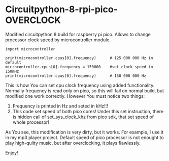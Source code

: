 # Circuitpython-8-rpi-pico-OVERCLOCK
Modified circuitpython 8 build for raspberry pi pico. Allows to change processor clock speed by microcontroller module.

```
import microcontroller

print(microcontroller.cpus[0].frequency)      # 125 000 000 Hz in default
microcontroller.cpus[0].frequency = 150000    #set clock speed to 150mHz
print(microcontroller.cpus[0].frequency)      # 150 000 000 Hz
```

This is how You can set cpu clock frequency using added functionality. Normally frequency is read only on pico, so this will fail on normal build, but  modified one work correctly. However You must notice two things:
1. Frequency is printed in Hz and seted in kHz!!!
2. This code set speed of both pico cores! Under this set instruction, there is hidden call of set_sys_clock_khz from pico sdk, that set speed of whole processor!

As You see, this modification is very dirty, but it works. For example, I use it in my mp3 player project. Default speed of pico processor is not enought to play high-qulity music, but after overclocking, it plays flawlessly.

Enjoy!
